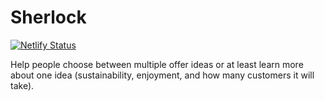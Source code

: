 # Sherlock

[![Netlify Status](https://api.netlify.com/api/v1/badges/6c7f6e52-a098-46b0-b695-53df6d790f08/deploy-status)](https://app.netlify.com/sites/sherlock/deploys)

Help people choose between multiple offer ideas or at least learn more about one idea (sustainability, enjoyment, and how many customers it will take).
